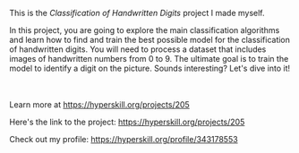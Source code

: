 This is the *Classification of Handwritten Digits* project I made myself.


<p>In this project, you are going to explore the main classification algorithms and learn how to find and train the best possible model for the classification of handwritten digits. You will need to process a dataset that includes images of handwritten numbers from 0 to 9. The ultimate goal is to train the model to identify a digit on the picture. Sounds interesting? Let&#39;s dive into it!</p><br/><br/>Learn more at <a href="https://hyperskill.org/projects/205?utm_source=ide&utm_medium=ide&utm_campaign=ide&utm_content=project-card">https://hyperskill.org/projects/205</a>

Here's the link to the project: https://hyperskill.org/projects/205

Check out my profile: https://hyperskill.org/profile/343178553